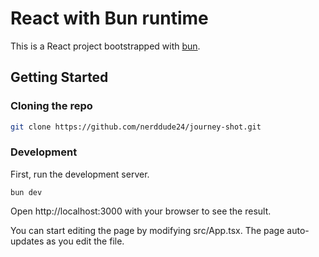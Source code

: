 # React with Bun runtime

This is a React project bootstrapped with [bun](https://bun.sh/).

## Getting Started

### Cloning the repo

```sh
git clone https://github.com/nerddude24/journey-shot.git
```

### Development

First, run the development server.

```
bun dev
```

Open http://localhost:3000 with your browser to see the result.

You can start editing the page by modifying src/App.tsx. The page auto-updates as you edit the file.
